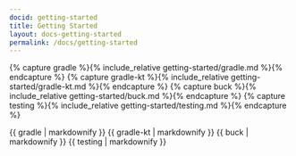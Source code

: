 ```yaml
---
docid: getting-started
title: Getting Started
layout: docs-getting-started
permalink: /docs/getting-started
---
```


{% capture gradle %}{% include_relative getting-started/gradle.md %}{% endcapture %}
{% capture gradle-kt %}{% include_relative getting-started/gradle-kt.md %}{% endcapture %}
{% capture buck %}{% include_relative getting-started/buck.md %}{% endcapture %}
{% capture testing %}{% include_relative getting-started/testing.md %}{% endcapture %}

{{ gradle | markdownify }}
{{ gradle-kt | markdownify }}
{{ buck | markdownify }}
{{ testing | markdownify }}
